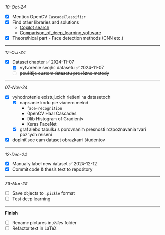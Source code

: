 _10-Oct-24_

- [x] Mention OpenCV `CascadeClassifier`
- [x] Find other libraries and solutions
  - [Copilot search](https://copilot.microsoft.com/sl/eC5JSOibCkS)
  - [Comparison_of_deep_learning_software](https://en.wikipedia.org/wiki/Comparison_of_deep_learning_software)
- [x] Theorethical part - Face detection methods (CNN etc.)

---

_17-Oct-24_

- [x] Dataset chapter ✅ 2024-11-07
  - [x] vytvorenie svojho datasetu ✅ 2024-11-07
  - [ ] ~~použitije custom datasetu pre rôzne metody~~

---

_07-Nov-24_

- [x] vyhodnotenie existujucich riešeni na datasetoch
  - [x] napisanie kodu pre viacero metod
    - `face-recognition`
    - OpenCV Haar Cascades
    - Dlib Histogram of Gradients
    - Keras FaceNet
  - [x] graf alebo tabulka s porovnanim presnosti rozpoznavania tvari poznych reiseni
- [x] doplniť sec cam dataset obrazkami študentov

---

_12-Dec-24_

- [x] Manually label new dataset ✅ 2024-12-12
- [x] Commit code & thesis text to repository

---

_25-Mar-25_

- [ ] Save objects to `.pickle` format
- [ ] Test deep learning

---

**Finish**

- [ ] Rename pictures in _/Files_ folder
- [ ] Refactor text in LaTeX
